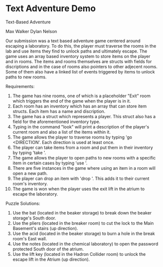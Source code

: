 # Text Adventure Demo
Text-Based Adventure

Max Walker
Dylan Nelson

Our submission was a text based adventure game centered around escaping a laboratory. To do this, the player must traverse the rooms in the lab and use items they find to unlock paths and ultimately escape. The game uses an array based inventory system to store items on the player and in rooms. The items and rooms themselves are structs with fields for discriptions and in the case of rooms also pointers to other adjecent rooms. Some of them also have a linked list of events triggered by items to unlock paths to new rooms.

Requirements:
1. The game has nine rooms, one of which is a placeholder "Exit" room which triggers the end of the game when the player is in it.
2. Each room has an inventory which has an array that can store item structs. Each item has a name and discription.
3. The game has a struct which represents a player. This struct also has a field for the aforementioned inventory type.
4. Typing in the command "look" will print a description of the player's current room and also a list of the items within it.
5. The game allows the player to traverse rooms by typing 'go <DIRECTION'. Each direction is used at least once.
6. The player can take items from a room and put them in their inventory by typing 'take <ITEM>'.
7. The game allows the player to open paths to new rooms with a specific item in certain cases by typing 'use <ITEM>'.
8. There are five instances in the game where using an item in a room will open a new path.
9. The player can drop an item with 'drop <ITEM>'. This adds it to their current room's inventory.
10. The game is won when the player uses the exit lift in the atrium to escape the laboratory.
  
Puzzle Solutions:
1. Use the bat (located in the beaker storage) to break down the beaker storage's South door.
2. Use the pliers (located in the breaker room) to cut the lock to the Main Basement's stairs (up direction).
3. Use the acid (located in the beaker storage) to burn a hole in the break room's East wall.
4. Use the notes (located in the chemical laboratory) to open the password protected South door of the atrium.
5. Use the lift key (located in the Hadron Collider room) to unlock the escape lift in the Atrium (up direction).
